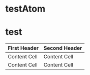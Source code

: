 # testAtom

# test

| First Header  | Second Header |
| ------------- | ------------- |
| Content Cell  | Content Cell  |
| Content Cell  | Content Cell  |
